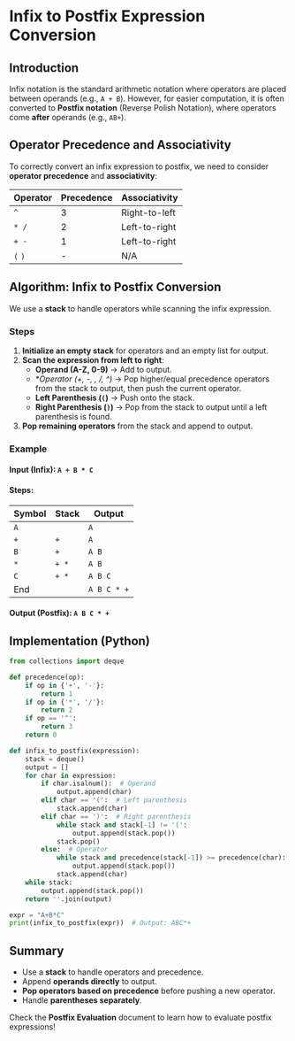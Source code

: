 # Infix to Postfix Expression Conversion

## Introduction
Infix notation is the standard arithmetic notation where operators are placed between operands (e.g., `A + B`). However, for easier computation, it is often converted to **Postfix notation** (Reverse Polish Notation), where operators come **after** operands (e.g., `AB+`).

## Operator Precedence and Associativity
To correctly convert an infix expression to postfix, we need to consider **operator precedence** and **associativity**:

| Operator | Precedence | Associativity |
|----------|-----------|--------------|
| `^`      | 3         | Right-to-left |
| `* /`    | 2         | Left-to-right |
| `+ -`    | 1         | Left-to-right |
| `(` `)`  | -         | N/A |

## Algorithm: Infix to Postfix Conversion
We use a **stack** to handle operators while scanning the infix expression.

### **Steps**
1. **Initialize an empty stack** for operators and an empty list for output.
2. **Scan the expression from left to right**:
   - **Operand (A-Z, 0-9)** → Add to output.
   - **Operator (+, -, *, /, ^)** → Pop higher/equal precedence operators from the stack to output, then push the current operator.
   - **Left Parenthesis (`(`)** → Push onto the stack.
   - **Right Parenthesis (`)`)** → Pop from the stack to output until a left parenthesis is found.
3. **Pop remaining operators** from the stack and append to output.

### **Example**
#### **Input (Infix)**: `A + B * C`
#### **Steps**:
| Symbol | Stack   | Output  |
|--------|--------|--------|
| `A`    |        | `A`    |
| `+`    | `+`    | `A`    |
| `B`    | `+`    | `A B`  |
| `*`    | `+ *`  | `A B`  |
| `C`    | `+ *`  | `A B C`|
| End    |        | `A B C * +` |

#### **Output (Postfix)**: `A B C * +`

## Implementation (Python)
```python
from collections import deque

def precedence(op):
    if op in {'+', '-'}:
        return 1
    if op in {'*', '/'}:
        return 2
    if op == '^':
        return 3
    return 0

def infix_to_postfix(expression):
    stack = deque()
    output = []
    for char in expression:
        if char.isalnum():  # Operand
            output.append(char)
        elif char == '(':  # Left parenthesis
            stack.append(char)
        elif char == ')':  # Right parenthesis
            while stack and stack[-1] != '(':
                output.append(stack.pop())
            stack.pop()
        else:  # Operator
            while stack and precedence(stack[-1]) >= precedence(char):
                output.append(stack.pop())
            stack.append(char)
    while stack:
        output.append(stack.pop())
    return ''.join(output)

expr = "A+B*C"
print(infix_to_postfix(expr))  # Output: ABC*+
```

## Summary
- Use a **stack** to handle operators and precedence.
- Append **operands directly** to output.
- **Pop operators based on precedence** before pushing a new operator.
- Handle **parentheses separately**.

Check the **Postfix Evaluation** document to learn how to evaluate postfix expressions!

